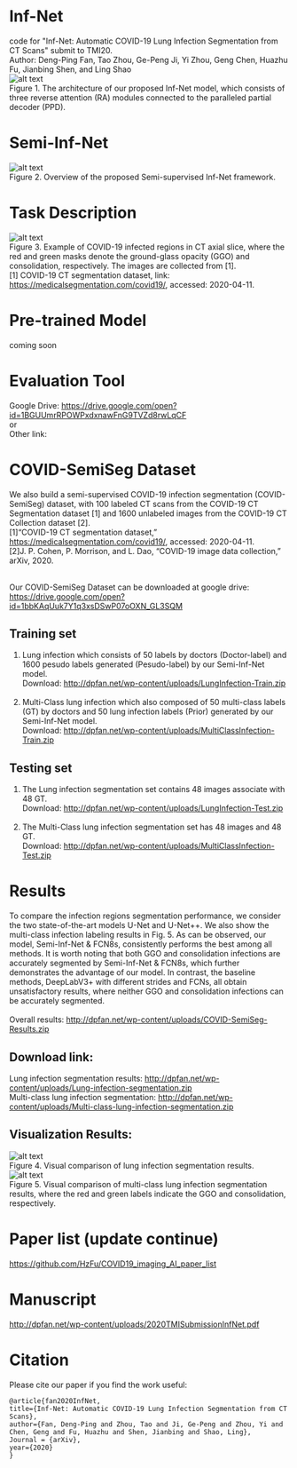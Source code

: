 # Inf-Net
code for "Inf-Net: Automatic COVID-19 Lung Infection Segmentation from CT Scans" submit to TMI20. <br> 
Author: Deng-Ping Fan, Tao Zhou, Ge-Peng Ji, Yi Zhou, Geng Chen, Huazhu Fu, Jianbing Shen, and Ling Shao <br>
![alt text](./Inf-Net.png)<br>
Figure 1. The architecture of our proposed Inf-Net model, which consists of three reverse attention (RA) modules connected to the paralleled partial decoder (PPD).

# Semi-Inf-Net
![alt text](./Semi-InfNet.png)<br>
Figure 2. Overview of the proposed Semi-supervised Inf-Net framework.

# Task Description
![alt text](./COVID'19-Infection.png)<br>
Figure 3. Example of COVID-19 infected regions in CT axial slice, where the red and green masks denote the ground-glass opacity (GGO) and consolidation, respectively. The images are collected from [1]. <br>
[1] COVID-19 CT segmentation dataset, link: https://medicalsegmentation.com/covid19/, accessed: 2020-04-11.
# Pre-trained Model
coming soon

# Evaluation Tool
Google Drive: https://drive.google.com/open?id=1BGUUmrRPOWPxdxnawFnG9TVZd8rwLqCF <br>
or <br>
Other link: 

# COVID-SemiSeg Dataset
We also build a semi-supervised COVID-19 infection segmentation (COVID-SemiSeg) dataset, with 100 labeled CT scans from the COVID-19 CT Segmentation dataset [1] and 1600 unlabeled images from the COVID-19 CT Collection dataset [2]. <br>
[1]“COVID-19 CT segmentation dataset,” https://medicalsegmentation.com/covid19/, accessed: 2020-04-11. <br>
[2]J. P. Cohen, P. Morrison, and L. Dao, “COVID-19 image data collection,” arXiv, 2020.<br> <br>

Our COVID-SemiSeg Dataset can be downloaded at google drive: <br>
https://drive.google.com/open?id=1bbKAqUuk7Y1q3xsDSwP07oOXN_GL3SQM <br>
## Training set
1. Lung infection which consists of 50 labels by doctors (Doctor-label) and 1600 pesudo labels generated (Pesudo-label) by our Semi-Inf-Net model.<br>
Download: http://dpfan.net/wp-content/uploads/LungInfection-Train.zip <br> <br>
2. Multi-Class lung infection which also composed of 50 multi-class labels (GT) by doctors and 50 lung infection labels (Prior) generated by our Semi-Inf-Net model.<br>
Download: http://dpfan.net/wp-content/uploads/MultiClassInfection-Train.zip <br>
## Testing set
1. The Lung infection segmentation set contains 48 images associate with 48 GT.<br>
Download: http://dpfan.net/wp-content/uploads/LungInfection-Test.zip <br> <br>
2. The Multi-Class lung infection segmentation set has 48 images and 48 GT.<br>
Download: http://dpfan.net/wp-content/uploads/MultiClassInfection-Test.zip <br>

# Results
To compare the infection regions segmentation performance, we consider the two state-of-the-art models U-Net and U-Net++. We also show the multi-class infection labeling results in Fig. 5. As can be observed, our model, Semi-Inf-Net & FCN8s, consistently performs the best among all methods. It is worth noting that both GGO and consolidation infections are accurately segmented by Semi-Inf-Net & FCN8s, which further demonstrates the advantage of our model. In contrast, the baseline methods, DeepLabV3+ with different strides and FCNs, all obtain unsatisfactory results, where neither GGO and consolidation infections can be accurately segmented. <br> <br>
Overall results: http://dpfan.net/wp-content/uploads/COVID-SemiSeg-Results.zip <br>
## Download link: <br>
Lung infection segmentation results: http://dpfan.net/wp-content/uploads/Lung-infection-segmentation.zip <br>
Multi-class lung infection segmentation: http://dpfan.net/wp-content/uploads/Multi-class-lung-infection-segmentation.zip
## Visualization Results: <br>
![alt text](./InfectionSeg.png)<br>
Figure 4. Visual comparison of lung infection segmentation results.
![alt text](./MultiClassInfectionSeg.png)<br>
Figure 5. Visual comparison of multi-class lung infection segmentation results, where the red and green labels indicate the GGO and consolidation, respectively.

# Paper list (update continue)
https://github.com/HzFu/COVID19_imaging_AI_paper_list

# Manuscript
http://dpfan.net/wp-content/uploads/2020TMISubmissionInfNet.pdf

# Citation
Please cite our paper if you find the work useful: 

	@article{fan2020InfNet,
  	title={Inf-Net: Automatic COVID-19 Lung Infection Segmentation from CT Scans},
  	author={Fan, Deng-Ping and Zhou, Tao and Ji, Ge-Peng and Zhou, Yi and Chen, Geng and Fu, Huazhu and Shen, Jianbing and Shao, Ling},
  	Journal = {arXiv},
  	year={2020}
	}
  

